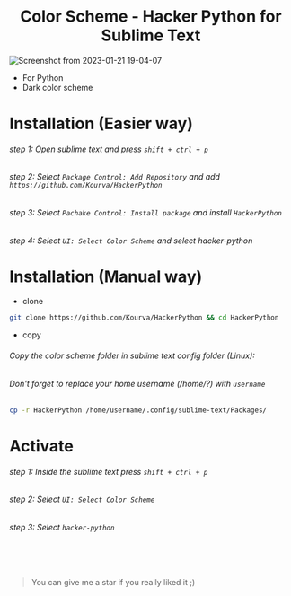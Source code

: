 <h1 align="center"> Color Scheme - Hacker Python for Sublime Text </h1>

![Screenshot from 2023-01-21 19-04-07](https://user-images.githubusercontent.com/118578799/213874306-ab09b9f3-68a0-4748-a40b-bf85ee29fd54.png)


+ For Python
+ Dark color scheme

# Installation (Easier way)
###### step 1: Open sublime text and press `shift + ctrl + p`
###### step 2: Select `Package Control: Add Repository` and add `https://github.com/Kourva/HackerPython`
###### step 3: Select `Pachake Control: Install package` and install `HackerPython`
###### step 4: Select `UI: Select Color Scheme` and select hacker-python

# Installation (Manual way)
+ clone
```bash
git clone https://github.com/Kourva/HackerPython && cd HackerPython
```
+ copy
###### Copy the color scheme folder in sublime text config folder (Linux):
###### Don't forget to replace your home username (/home/?) with `username`
```bash
cp -r HackerPython /home/username/.config/sublime-text/Packages/
```
# Activate
###### step 1: Inside the sublime text press `shift + ctrl + p`
###### step 2: Select `UI: Select Color Scheme`
###### step 3: Select `hacker-python`


<br><br>
> You can give me a star if you really liked it ;)
